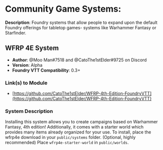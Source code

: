 # Community Game Systems:

**Description**: Foundry systems that allow people to expand upon the default Foundry offerings for tabletop games- systems like Warhammer Fantasy or Starfinder.

## WFRP 4E System

* **Author**: @Moo Man#7518 and @CatoThe1stElder#9725 on Discord
* **Version**: Alpha
* **Foundry VTT Compatibility**: 0.3+


### Link(s) to Module
* [https://github.com/CatoThe1stElder/WFRP-4th-Edition-FoundryVTT](https://github.com/CatoThe1stElder/WFRP-4th-Edition-FoundryVTT) 

### System Description

Installing this system allows you to create campaigns based on Warhammer Fantasy, 4th edition!  Additionally, it comes with a starter world which provides many items already organized for your use.  To install, place the wfrp4e download in your `public/systems` folder.  (Optional, highly recommended) Place `wfrp4e-starter-world` in `public/worlds`.